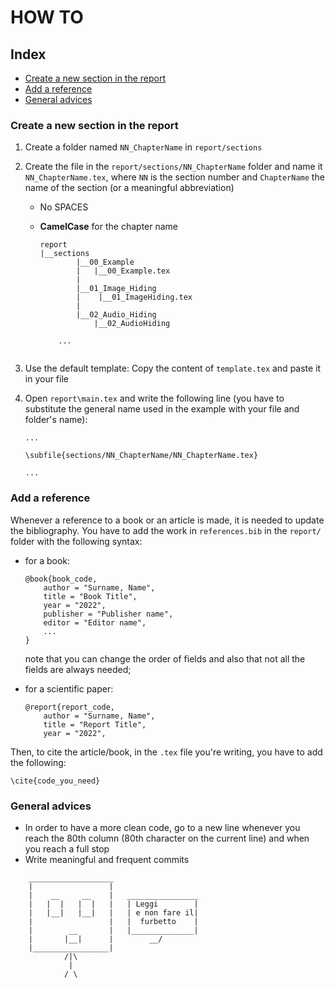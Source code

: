 # HOW TO

## Index

- [Create a new section in the report](#create-a-new-section-in-the-report)
- [Add a reference](#add-a-reference)
- [General advices](#general-advices)

### Create a new section in the report

1. Create a folder named `NN_ChapterName` in `report/sections`

1. Create the file in the `report/sections/NN_ChapterName` folder and name
it `NN_ChapterName.tex`, where `NN` is the section number and
`ChapterName` the name of the section (or a meaningful abbreviation) 

    * No SPACES
    * **CamelCase** for the chapter name


        ```
        report
        |__sections
                |__00_Example
                |   |__00_Example.tex
                |
                |__01_Image_Hiding
                |    |__01_ImageHiding.tex
                |
                |__02_Audio_Hiding
                    |__02_AudioHiding

            ...
                
        ```
1. Use the default template: Copy the content of ```template.tex``` and paste it
in your file

1. Open `report\main.tex` and write the following line (you have to substitute
the general name used in the example with your file and folder's name):
        
    ```
    ...

    \subfile{sections/NN_ChapterName/NN_ChapterName.tex}
    
    ...    
    ```

### Add a reference

Whenever a reference to a book or an article is made, it is needed to update the
bibliography. You have to add the work in ```references.bib``` in the
```report/``` folder with the following syntax:

- for a book:

    ```
    @book{book_code,
        author = "Surname, Name",
        title = "Book Title",
        year = "2022",
        publisher = "Publisher name",
        editor = "Editor name",
        ...
    }
    ```
    note that you can change the order of fields and also that not all the
    fields are always needed;

- for a scientific paper:

    ```
    @report{report_code,
        author = "Surname, Name",
        title = "Report Title",
        year = "2022",
    ```

Then, to cite the article/book, in the ```.tex``` file you're writing, you have
to add the following:

```
\cite{code_you_need}
```

### General advices

- In order to have a more clean code, go to a new line whenever you reach the
80th column (80th character on the current line) and when you reach a full stop
- Write meaningful and frequent commits

```
    ___________________
    |                 |
    |    __     __    |   ________________
    |   |  |   |  |   |   | Leggi        |
    |   |__|   |__|   |   | e non fare il|
    |                 |   |  furbetto    |
    |        __       |   |______________|
    |       |__|      |        __/
    |_________________|
            /|\
             |
            / \

```